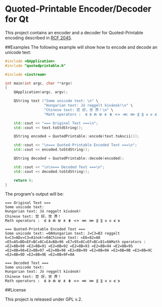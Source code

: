 Quoted-Printable Encoder/Decoder for Qt
=======================================

This project contains an encoder and a decoder for Quoted-Printable encoding described in [RCF 2045](http://tools.ietf.org/html/rfc2045#page-19).

##Examples
The following example will show how to encode and decode an unicode text:
```c++
#include <QApplication>
#include "quotedprintable.h"

#include <iostream>

int main(int argc, char **argv)
{
    QApplication(argc, argv);

    QString text ("Some unicode text: \n" \
                  "Hungarian text: Jó reggelt kívánok!\n" \
                  "Chinese text: 您 好，世 界！\n" \
                  "Math operators :  ⋐ ⋑ ⋒ ⋓ ⋔ ⋕ ⋖⋗ ⋘ ⋙ ⋚ ⋛ ⋜ ⋝ ⋞ ⋟\n");

    std::cout << "=== Original Text ===\n";
    std::cout << text.toStdString();

    QString encoded = QuotedPrintable::encode(text.toAscii());

    std::cout << "\n=== Quoted-Printable Encoded Text ===\n";
    std::cout << encoded.toStdString();

    QString decoded = QuotedPrintable::decode(encoded);

    std::cout << "\n\n=== Decoded Text ===\n";
    std::cout << decoded.toStdString();

    return 0;
}
```

The program's output will be:

    === Original Text ===
    Some unicode text:
    Hungarian text: Jó reggelt kívánok!
    Chinese text: 您 好，世 界！
    Math operators :  ⋐ ⋑ ⋒ ⋓ ⋔ ⋕ ⋖⋗ ⋘ ⋙ ⋚ ⋛ ⋜ ⋝ ⋞ ⋟

    === Quoted-Printable Encoded Text ===
    Some unicode text: =0AHungarian text: J=C3=B3 reggelt k=C3=ADv=C3=A1nok!=0AChinese text: =E6=82=A8 =E5=A5=BD=EF=BC=8C=E4=B8=96 =E7=95=8C=EF=BC=81=0AMath operators :  =E2=8B=90 =E2=8B=91 =E2=8B=92 =E2=8B=93 =E2=8B=94 =E2=8B=95 =E2=8B=96=E2=8B=97 =E2=8B=98 =E2=8B=99 =E2=8B=9A =E2=8B=9B =E2=8B=9C =E2=8B=9D =E2=8B=9E =E2=8B=9F=0A

    === Decoded Text ===
    Some unicode text:
    Hungarian text: Jó reggelt kívánok!
    Chinese text: 您 好，世 界！
    Math operators :  ⋐ ⋑ ⋒ ⋓ ⋔ ⋕ ⋖⋗ ⋘ ⋙ ⋚ ⋛ ⋜ ⋝ ⋞ ⋟

##License

This project is released under GPL v.2.

